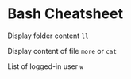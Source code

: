 # Bash Cheatsheet

Display folder content
```ll```

Display content of file
```more```
or
```cat```

List of logged-in user
```w```